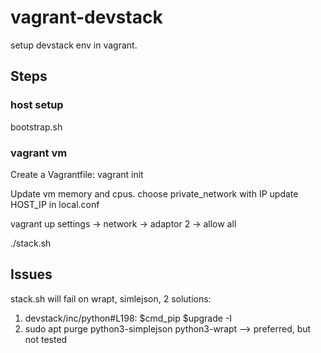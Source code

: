 # vagrant-devstack

setup devstack env in vagrant.

## Steps

### host setup

bootstrap.sh

### vagrant vm

Create a Vagrantfile: vagrant init

Update vm memory and cpus.
choose private_network with IP
update HOST_IP in local.conf

vagrant up
settings -> network -> adaptor 2 -> allow all

./stack.sh

## Issues

stack.sh will fail on wrapt, simlejson, 2 solutions:

1) devstack/inc/python#L198: $cmd_pip $upgrade -I
2) sudo apt purge python3-simplejson python3-wrapt --> preferred, but not tested
